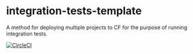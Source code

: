 # integration-tests-template
A method for deploying multiple projects to CF for the purpose of running integration tests.

[![CircleCI](https://circleci.com/gh/AusDTO/integration-tests-template.svg?style=svg)](https://circleci.com/gh/AusDTO/integration-tests-template)
